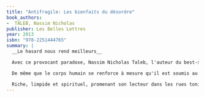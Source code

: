 ```yaml
---
title: "Antifragile: Les bienfaits du désordre"
book_authors:
-  TALEB, Nassim Nicholas
publisher: Les Belles Lettres
year: 2013
isbn: "978-2251444765"
summary: |
  __Le hasard nous rend meilleurs__

  Avec ce provocant paradoxe, Nassim Nicholas Taleb, l'auteur du best-seller Le Cygne Noir, nous offre un enseignement d'une portée révolutionnaire: comment non seulement surmonter les cataclysmes de notre temps ces Cygnes Noirs qui fondent sur un homme, une culture, une civilisation, les bouleversent et les réduisent à néant, mais en faire une source de bienfaits.

  De même que le corps humain se renforce à mesure qu'il est soumis au stress et à l'effort, de même que les mouvements populaires grandissent lorsqu ils sont réprimés, de même le vivant en général se développe d'autant mieux qu'il est confronté à des facteurs de désordre, de volatilité ou à quoi que ce soit à même de le troubler. Cette faculté à non seulement tirer profit du chaos mais à en avoir besoin pour devenir meilleur est « l'antifragile », à l'image de l'antique Hydre de Lerne dont les têtes se multipliaient à mesure qu elles étaient coupées.

  Riche, limpide et spirituel, promenant son lecteur dans les rues tonitruantes de Brooklyn, les chemins de la pensée antique, les dédales de l'affaire Kerviel, de la « gauche caviar » ou les méandres des neurosciences avec autant d'aisance et de légèreté profonde, ce livre, dont la science n'est jamais sans conscience, laisse une question en suspens: êtes-vous prêt à devenir antifragile?
---
```


